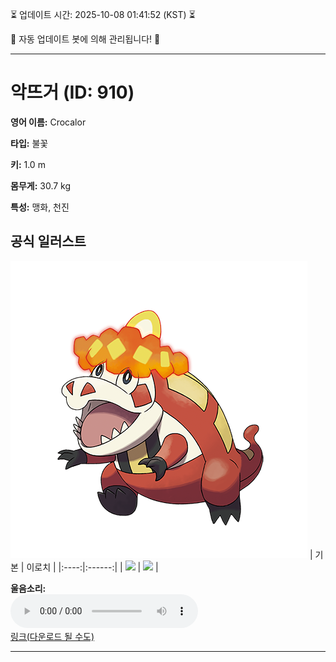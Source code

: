
⏳ 업데이트 시간: 2025-10-08 01:41:52 (KST) ⏳

🤖 자동 업데이트 봇에 의해 관리됩니다! 🤖

---

# 악뜨거 (ID: 910)
**영어 이름:** Crocalor

**타입:** 불꽃

**키:** 1.0 m

**몸무게:** 30.7 kg

**특성:** 맹화, 천진

## 공식 일러스트
![](https://raw.githubusercontent.com/PokeAPI/sprites/master/sprites/pokemon/other/official-artwork/910.png)
| 기본 | 이로치 |
|:----:|:------:|
| <img src="http://play.pokemonshowdown.com/sprites/ani/crocalor.gif" width="200"> | <img src="http://play.pokemonshowdown.com/sprites/ani-shiny/crocalor.gif" width="200"> |

**울음소리:**<br><audio controls src="https://raw.githubusercontent.com/PokeAPI/cries/main/cries/pokemon/latest/910.ogg"></audio><br> [링크(다운로드 될 수도)](https://raw.githubusercontent.com/PokeAPI/cries/main/cries/pokemon/latest/910.ogg)


---
